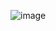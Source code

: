 ![image](https://github.com/aqwo6333/DS_10_17_huffman_tree/assets/130898021/99055fc0-1652-4b17-83ab-1f372af46a8e)
